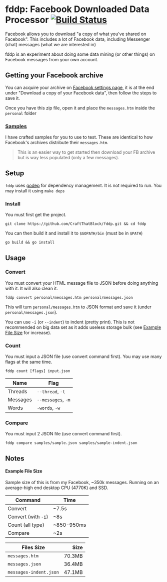 # fddp: Facebook Downloaded Data Processor [![Build Status](https://travis-ci.org/CraftThatBlock/fddp.svg)](https://travis-ci.org/CraftThatBlock/fddp)

Facebook allows you to download "a copy of what you've shared on Facebook".
This includes a lot of Facebook data, including Messenger (chat) messages (what we are interested in)

fddp is an experiment about doing some data mining (or other things) on Facebook messages from your own account.

## Getting your Facebook archive
You can acquire your archive on [Facebook settings page](https://www.facebook.com/settings),
it is at the end under "Download a copy of your Facebook data", then follow the steps to save it.

Once you have this zip file, open it and place the `messages.htm` inside the `personal` folder  

### [Samples](https://github.com/CraftThatBlock/fddp/tree/master/samples)
I have crafted samples for you to use to test.
These are identical to how Facebook's archives distribute their `messages.htm`.

> This is an easier way to get started then download your FB archive but is way less populated (only a few messages).

## Setup
`fddp` uses [godep](https://github.com/tools/godep) for dependency management. It is not required to run.
You may install it using `make deps`

### Install
You must first get the project.
```
git clone https://github.com/CraftThatBlock/fddp.git && cd fddp
```

You can then build it and install it to `$GOPATH/bin` (must be in `$PATH`)
```
go build && go install
```

## Usage

### Convert
You must convert your HTML message file to JSON before doing anything with it. It will also clean it.
```
fddp convert personal/messages.htm personal/messages.json
```

This will turn `personal/messages.htm` to JSON format and save it (under `personal/messages.json`).

You can use `-i` (or `--indent`) to indent (pretty print). This is not recommended on big data set as it adds useless storage bulk
(see [Example File Size](https://github.com/CraftThatBlock/fddp#example-file-size) for increase).


### Count
You must input a JSON file (use convert command first). You may use many flags at the same time.
```
fddp count [flags] input.json
```

| Name     | Flag               |
|----------|--------------------|
| Threads  | `--thread`, `-t`   |
| Messages | `--messages`, `-m` |
| Words    | `-words`, `-w`     |


### Compare
You must input 2 JSON file (use convert command first).
```
fddp compare samples/sample.json samples/sample-indent.json
```


## Notes

#### Example File Size 
Sample size of this is from my Facebook, ~350k messages.
Running on an average-high end desktop CPU (4770K) and SSD.

| Command             | Time       |
|---------------------|------------|
| Convert             | ~7.5s      |
| Convert (with `-i`) | ~8s        |
| Count (all type)    | ~850-950ms |
| Compare             | ~2s        |

| Files Size             | Size   |
|------------------------|-------:|
| `messages.htm`         | 70.3MB |
| `messages.json`        | 36.4MB |
| `messages-indent.json` | 47.1MB |